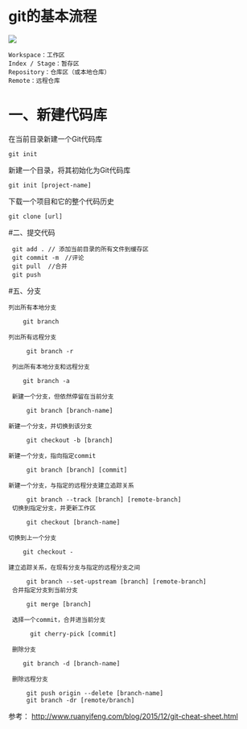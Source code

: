 # **git的基本流程**

![](leanote://file/getImage?fileId=5b3db602e9ac990a53000001)

    Workspace：工作区
    Index / Stage：暂存区
    Repository：仓库区（或本地仓库）
    Remote：远程仓库
# 一、新建代码库
在当前目录新建一个Git代码库

    git init

新建一个目录，将其初始化为Git代码库

    git init [project-name]

下载一个项目和它的整个代码历史

    git clone [url]


#二、提交代码

     git add . // 添加当前目录的所有文件到缓存区
     git commit -m　//评论
     git pull  //合并
     git push　
#五、分支

    列出所有本地分支
    
        git branch
    
    列出所有远程分支
    
         git branch -r
    
     列出所有本地分支和远程分支
    
        git branch -a
    
     新建一个分支，但依然停留在当前分支
    
         git branch [branch-name]
    
    新建一个分支，并切换到该分支
    
         git checkout -b [branch]
    
    新建一个分支，指向指定commit
    
         git branch [branch] [commit]
    
    新建一个分支，与指定的远程分支建立追踪关系
    
         git branch --track [branch] [remote-branch]
     切换到指定分支，并更新工作区
    
         git checkout [branch-name]
    
    切换到上一个分支
    
        git checkout -
    
    建立追踪关系，在现有分支与指定的远程分支之间
    
         git branch --set-upstream [branch] [remote-branch]
     合并指定分支到当前分支
    
         git merge [branch]
    
     选择一个commit，合并进当前分支
     
          git cherry-pick [commit]
    
     删除分支
    
        git branch -d [branch-name]
    
     删除远程分支
    
         git push origin --delete [branch-name]
         git branch -dr [remote/branch]

参考：
http://www.ruanyifeng.com/blog/2015/12/git-cheat-sheet.html

